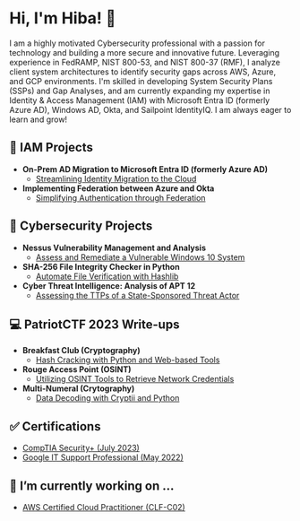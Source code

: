 <h1>Hi, I'm Hiba! 👋</h1>
I am a highly motivated Cybersecurity professional with a passion for technology and building a more secure and innovative future. Leveraging experience in FedRAMP, NIST 800-53, and NIST 800-37 (RMF), I analyze client system architectures to identify security gaps across AWS, Azure, and GCP environments.  I'm skilled in developing System Security Plans (SSPs) and Gap Analyses, and am currently expanding my expertise in Identity & Access Management (IAM) with Microsoft Entra ID (formerly Azure AD), Windows AD, Okta, and Sailpoint IdentityIQ. I am always eager to learn and grow!

<h2>🔑 IAM Projects</h2>

- <b>On-Prem AD Migration to Microsoft Entra ID (formerly Azure AD)</b>
  - [Streamlining Identity Migration to the Cloud](https://github.com/hibahmad30/ActiveDirectoryMigration/)
- <b>Implementing Federation between Azure and Okta </b> 
  - [Simplifying Authentication through Federation](https://github.com/hibahmad30/AzureOktaFederation)


<h2>🔐 Cybersecurity Projects</h2>

- <b>Nessus Vulnerability Management and Analysis </b> 
  - [Assess and Remediate a Vulnerable Windows 10 System](https://github.com/hibahmad30/NessusVulnManagement)
- <b>SHA-256 File Integrity Checker in Python </b>
  - [Automate File Verification with Hashlib](https://github.com/hibahmad30/FileIntegrityChecker/)
- <b>Cyber Threat Intelligence: Analysis of APT 12 </b>
  - [Assessing the TTPs of a State-Sponsored Threat Actor](https://github.com/hibahmad30/APT12Analysis)

<h2>💻 PatriotCTF 2023 Write-ups </h2>

- <b>Breakfast Club (Cryptography) </b>
  - [Hash Cracking with Python and Web-based Tools](https://github.com/hibahmad30/BreakfastClubCTF/)
- <b>Rouge Access Point (OSINT) </b> 
  - [Utilizing OSINT Tools to Retrieve Network Credentials](https://github.com/hibahmad30/RougeAccessPointCTF)
- <b>Multi-Numeral (Crytography) </b>
  - [Data Decoding with Cryptii and Python](https://github.com/hibahmad30/MultiNumeralCTF)

<h2>✅ Certifications </h2>

- [CompTIA Security+ (July 2023)](https://www.credly.com/badges/d56d4ad1-9aee-4157-bb54-5c0ef0918b14/public_url)
- [Google IT Support Professional (May 2022)](https://coursera.org/share/06a1535f821a4e59c3df0db2ced95cf6)

<h2>📝 I’m currently working on ... </h2>

- [AWS Certified Cloud Practitioner (CLF-C02)](https://aws.amazon.com/certification/certified-cloud-practitioner/)

<!--

Here are some ideas to get you started:

- 🔭 I’m currently working on ...
- 🌱 I’m currently learning ...
- 👯 I’m looking to collaborate on ...
- 🤔 I’m looking for help with ...
- 💬 Ask me about ...
- 📫 How to reach me: ...
- 😄 Pronouns: ...
- ⚡ Fun fact: ...
-->
